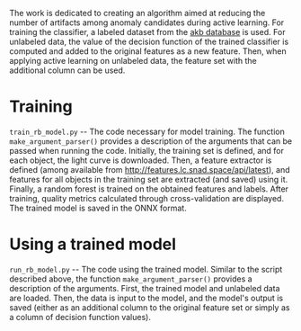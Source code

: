 The work is dedicated to creating an algorithm aimed at reducing the number of artifacts among anomaly candidates during active learning. For training the classifier, a labeled dataset from the [akb database](https://akb.ztf.snad.space/) is used. For unlabeled data, the value of the decision function of the trained classifier is computed and added to the original features as a new feature. Then, when applying active learning on unlabeled data, the feature set with the additional column can be used.

# Training
`train_rb_model.py` -- The code necessary for model training. The function `make_argument_parser()` provides a description of the arguments that can be passed when running the code. Initially, the training set is defined, and for each object, the light curve is downloaded. Then, a feature extractor is defined (among available from http://features.lc.snad.space/api/latest), and features for all objects in the training set are extracted (and saved) using it. Finally, a random forest is trained on the obtained features and labels. After training, quality metrics calculated through cross-validation are displayed. The trained model is saved in the ONNX format.

# Using a trained model
`run_rb_model.py` -- The code using the trained model. Similar to the script described above, the function `make_argument_parser()` provides a description of the arguments. First, the trained model and unlabeled data are loaded. Then, the data is input to the model, and the model's output is saved (either as an additional column to the original feature set or simply as a column of decision function values).
